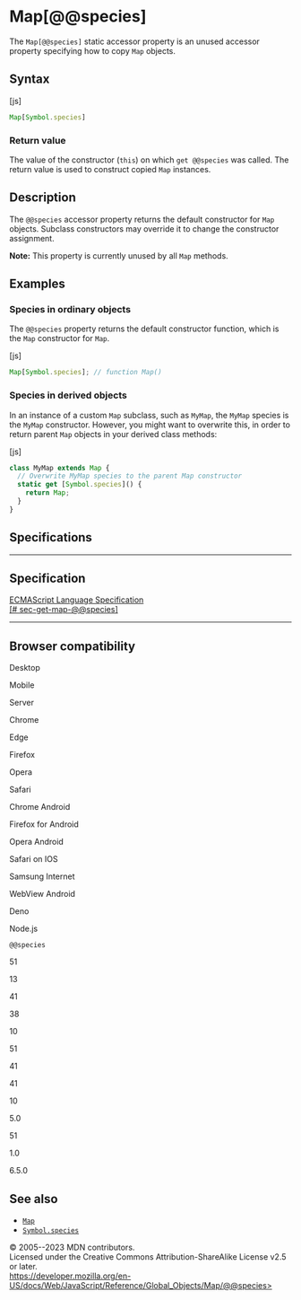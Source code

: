 Map\[@\@species\]
=================

 
The `Map[@@species]` static accessor property is an unused accessor
property specifying how to copy `Map` objects.


 
Syntax
------

 
 
 
[js]


```js
Map[Symbol.species]
```




 
### Return value 

 
The value of the constructor (`this`) on which `get @@species` was
called. The return value is used to construct copied `Map` instances.



 
Description
-----------

 
The `@@species` accessor property returns the default constructor for
`Map` objects. Subclass constructors may override it to change the
constructor assignment.

 
**Note:** This property is currently unused by all `Map` methods.




 
Examples
--------


 
### Species in ordinary objects 

 
The `@@species` property returns the default constructor function, which
is the `Map` constructor for `Map`.

 
 
[js]


```js
Map[Symbol.species]; // function Map()
```




 
### Species in derived objects 

 
In an instance of a custom `Map` subclass, such as `MyMap`, the `MyMap`
species is the `MyMap` constructor. However, you might want to overwrite
this, in order to return parent `Map` objects in your derived class
methods:

 
 
[js]


```js
class MyMap extends Map {
  // Overwrite MyMap species to the parent Map constructor
  static get [Symbol.species]() {
    return Map;
  }
}
```




Specifications
--------------

 
  ------------------------------------------------------------------------------------------------------------------
  Specification
  ------------------------------------------------------------------------------------------------------------------
  [ECMAScript Language Specification\
  [\#
  sec-get-map-@\@species]](https://tc39.es/ecma262/multipage/keyed-collections.html#sec-get-map-@@species)

  ------------------------------------------------------------------------------------------------------------------


Browser compatibility 
---------------------

 


Desktop

Mobile

Server

Chrome

Edge

Firefox

Opera

Safari

Chrome Android

Firefox for Android

Opera Android

Safari on IOS

Samsung Internet

WebView Android

Deno

Node.js

`@@species`

51

13

41

38

10

51

41

41

10

5.0

51

1.0

6.5.0

 
See also 
--------

 
-   [`Map`](../map)
-   [`Symbol.species`](../symbol/species)



 
© 2005--2023 MDN contributors.\
Licensed under the Creative Commons Attribution-ShareAlike License v2.5
or later.\
https://developer.mozilla.org/en-US/docs/Web/JavaScript/Reference/Global_Objects/Map/@@species>

